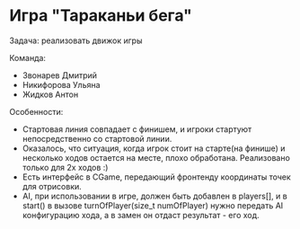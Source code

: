 ﻿# Игра "Тараканьи бега"


Задача: реализовать движок игры

Команда:

 - Звонарев Дмитрий
 - Никифорова Ульяна
 - Жидков Антон

 Особенности:

 - Стартовая линия совпадает с финишем, и игроки стартуют непосредственно со стартовой линии.
 - Оказалось, что ситуация, когда игрок стоит на старте(на финише) и несколько ходов остается на месте, плохо обработана. Реализовано только для 2х ходов :)
 - Есть интерфейс в CGame, передающий фронтенду координаты точек для отрисовки.
 - AI, при использовании в игре, должен быть добавлен в players[], и в start() в вызове turnOfPlayer(size_t numOfPlayer) нужно передать AI конфигурацию хода, а в замен он отдаст результат - его ход.
